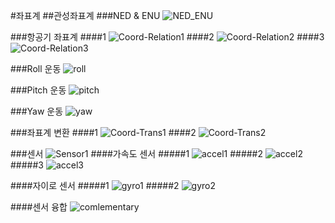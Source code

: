 #좌표계
##관성좌표계
###NED & ENU
![NED_ENU](https://www.dropbox.com/s/v6arzaa17dt59tg/NED_ENU_Global_coord.png?dl=1)

###항공기 좌표계
####1
![Coord-Relation1](https://www.dropbox.com/s/khoxixh8rh96b5h/coordinate1.png?dl=1)
####2
![Coord-Relation2](https://www.dropbox.com/s/dbp4e29tsjcf4bs/coordinate2.png?dl=1)
####3
![Coord-Relation3](https://www.dropbox.com/s/24p1j4yr2r245k1/coordinate3.png?dl=1)

###Roll 운동
![roll](https://www.dropbox.com/s/a8rzi7yc4d9l38g/roll.gif?dl=1)

###Pitch 운동
![pitch](https://www.dropbox.com/s/jdoqrjk41inbc6r/pitch.gif?dl=1)

###Yaw 운동
![yaw](https://www.dropbox.com/s/bhl96jgm993nioq/yaw.gif?dl=1)

###좌표계 변환
####1
![Coord-Trans1](https://www.dropbox.com/s/y0shsuooq16xdus/coordinate_trans1.png?dl=1)
####2
![Coord-Trans2](https://www.dropbox.com/s/hnnpa0ejom27sea/coordinate_trans2.png?dl=1)

###센서
![Sensor1](https://www.dropbox.com/s/yavv527wpito99n/sensor1.png?dl=1)
####가속도 센서
#####1
![accel1](https://www.dropbox.com/s/4n7540poaihf0nt/accel1.png?dl=1)
#####2
![accel2](https://www.dropbox.com/s/xrkp1na0x34cjuh/accel2.png?dl=1)
#####3
![accel3](https://www.dropbox.com/s/sjuudr0aj2wsde9/accel3.png?dl=)

####자이로 센서
#####1
![gyro1](https://www.dropbox.com/s/6hrrrznbipzym4x/gyro1.png?dl=1)
#####2
![gyro2](https://www.dropbox.com/s/ljmmbpbl9oq8p2l/gyro2.png?dl=1)

####센서 융합
![comlementary](https://www.dropbox.com/s/eva0s83ud6i4onc/accel4.png?dl=1)

